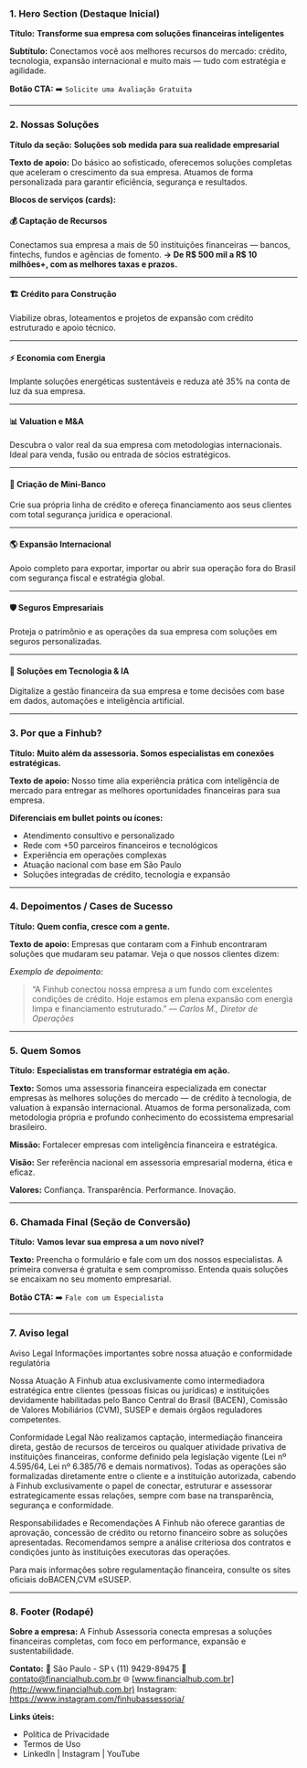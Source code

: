 ### **1. Hero Section (Destaque Inicial)**

**Título:**
**Transforme sua empresa com soluções financeiras inteligentes**

**Subtítulo:**
Conectamos você aos melhores recursos do mercado: crédito, tecnologia, expansão internacional e muito mais — tudo com estratégia e agilidade.

**Botão CTA:**
➡️ `Solicite uma Avaliação Gratuita`

---

### **2. Nossas Soluções**

**Título da seção:**
**Soluções sob medida para sua realidade empresarial**

**Texto de apoio:**
Do básico ao sofisticado, oferecemos soluções completas que aceleram o crescimento da sua empresa. Atuamos de forma personalizada para garantir eficiência, segurança e resultados.

**Blocos de serviços (cards):**

#### 💰 Captação de Recursos

Conectamos sua empresa a mais de 50 instituições financeiras — bancos, fintechs, fundos e agências de fomento.
**→ De R\$ 500 mil a R\$ 10 milhões+, com as melhores taxas e prazos.**

---

#### 🏗️ Crédito para Construção

Viabilize obras, loteamentos e projetos de expansão com crédito estruturado e apoio técnico.

---

#### ⚡ Economia com Energia

Implante soluções energéticas sustentáveis e reduza até 35% na conta de luz da sua empresa.

---

#### 📊 Valuation e M\&A

Descubra o valor real da sua empresa com metodologias internacionais. Ideal para venda, fusão ou entrada de sócios estratégicos.

---

#### 🏦 Criação de Mini-Banco

Crie sua própria linha de crédito e ofereça financiamento aos seus clientes com total segurança jurídica e operacional.

---

#### 🌎 Expansão Internacional

Apoio completo para exportar, importar ou abrir sua operação fora do Brasil com segurança fiscal e estratégia global.

---

#### 🛡️ Seguros Empresariais

Proteja o patrimônio e as operações da sua empresa com soluções em seguros personalizadas.

---

#### 🤖 Soluções em Tecnologia & IA

Digitalize a gestão financeira da sua empresa e tome decisões com base em dados, automações e inteligência artificial.

---

### **3. Por que a Finhub?**

**Título:**
**Muito além da assessoria. Somos especialistas em conexões estratégicas.**

**Texto de apoio:**
Nosso time alia experiência prática com inteligência de mercado para entregar as melhores oportunidades financeiras para sua empresa.

**Diferenciais em bullet points ou ícones:**

* Atendimento consultivo e personalizado
* Rede com +50 parceiros financeiros e tecnológicos
* Experiência em operações complexas
* Atuação nacional com base em São Paulo
* Soluções integradas de crédito, tecnologia e expansão

---

### **4. Depoimentos / Cases de Sucesso**

**Título:**
**Quem confia, cresce com a gente.**

**Texto de apoio:**
Empresas que contaram com a Finhub encontraram soluções que mudaram seu patamar. Veja o que nossos clientes dizem:

*Exemplo de depoimento:*

> “A Finhub conectou nossa empresa a um fundo com excelentes condições de crédito. Hoje estamos em plena expansão com energia limpa e financiamento estruturado.”
> — *Carlos M., Diretor de Operações*

---

### **5. Quem Somos**

**Título:**
**Especialistas em transformar estratégia em ação.**

**Texto:**
Somos uma assessoria financeira especializada em conectar empresas às melhores soluções do mercado — de crédito à tecnologia, de valuation à expansão internacional. Atuamos de forma personalizada, com metodologia própria e profundo conhecimento do ecossistema empresarial brasileiro.

**Missão:**
Fortalecer empresas com inteligência financeira e estratégica.

**Visão:**
Ser referência nacional em assessoria empresarial moderna, ética e eficaz.

**Valores:**
Confiança. Transparência. Performance. Inovação.

---

### **6. Chamada Final (Seção de Conversão)**

**Título:**
**Vamos levar sua empresa a um novo nível?**

**Texto:**
Preencha o formulário e fale com um dos nossos especialistas. A primeira conversa é gratuita e sem compromisso. Entenda quais soluções se encaixam no seu momento empresarial.

**Botão CTA:**
➡️ `Fale com um Especialista`

---

### **7. Aviso legal**

Aviso Legal
Informações importantes sobre nossa atuação e conformidade regulatória

Nossa Atuação
A Finhub atua exclusivamente como intermediadora estratégica entre clientes (pessoas físicas ou jurídicas) e instituições devidamente habilitadas pelo Banco Central do Brasil (BACEN), Comissão de Valores Mobiliários (CVM), SUSEP e demais órgãos reguladores competentes.

Conformidade Legal
Não realizamos captação, intermediação financeira direta, gestão de recursos de terceiros ou qualquer atividade privativa de instituições financeiras, conforme definido pela legislação vigente (Lei nº 4.595/64, Lei nº 6.385/76 e demais normativos). Todas as operações são formalizadas diretamente entre o cliente e a instituição autorizada, cabendo à Finhub exclusivamente o papel de conectar, estruturar e assessorar estrategicamente essas relações, sempre com base na transparência, segurança e conformidade.

Responsabilidades e Recomendações
A Finhub não oferece garantias de aprovação, concessão de crédito ou retorno financeiro sobre as soluções apresentadas. Recomendamos sempre a análise criteriosa dos contratos e condições junto às instituições executoras das operações.

Para mais informações sobre regulamentação financeira, consulte os sites oficiais doBACEN,CVM eSUSEP.

---

### **8. Footer (Rodapé)**

**Sobre a empresa:**
A Finhub Assessoria conecta empresas a soluções financeiras completas, com foco em performance, expansão e sustentabilidade.

**Contato:**
📍 São Paulo - SP
📞 (11) 9429-89475
📧 [contato@financialhub.com.br](mailto:contato@financialhub.com.br)
🌐 [www.financialhub.com.br](http://www.financialhub.com.br)
Instagram: https://www.instagram.com/finhubassessoria/

**Links úteis:**

* Política de Privacidade
* Termos de Uso
* LinkedIn | Instagram | YouTube